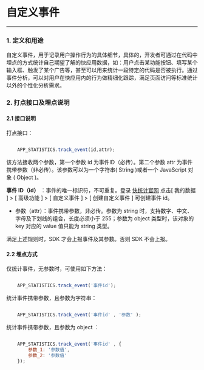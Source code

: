 # 自定义事件

----

### 1. 定义和用途

自定义事件，用于记录用户操作行为的具体细节，具体的，开发者可通过在代码中埋点的方式统计自己期望了解的快应用数据，如：用户点击某功能按钮、填写某个输入框、触发了某个广告等，甚至可以用来统计一段特定的代码是否被执行。通过事件分析，可以对用户在快应用内的行为做精细化跟踪，满足页面访问等标准统计以外的个性化分析需求。

### 2. 打点接口及埋点说明

#### 2.1 接口说明

打点接口：

```javascript

    APP_STATISTICS.track_event(id,attr);

```

  该方法接收两个参数，第一个参数 id 为事件ID（必传）。第二个参数 attr 为事件携带参数（非必传）。该参数可以为一个字符串( String )或者一个 JavaScript 对象 ( Object )。

 **事件 ID（id）** ：事件的唯一标识符，不可重复。登录 [快统计官网][1] 点击[ 我的数据 ] > [ 高级功能 ] > [ 自定义事件 ] > [ 创建自定义事件 ] 可创建事件 id。

 - 参数（attr）：事件携带参数，非必传。参数为 string 时，支持数字、中文、字母及下划线的组合，长度必须小于 255；参数为 object 类型时，该对象的 key 对应的 value 值只能为 string 类型。
    
满足上述规则时，SDK 才会上报事件及其参数。否则 SDK 不会上报。


#### 2.2 埋点方式


仅统计事件，无参数时，可使用如下方法：

```javascript

    APP_STATISTICS.track_event('事件id');

```

统计事件携带参数，且参数为字符串：

```javascript

    APP_STATISTICS.track_event('事件id' , '参数' );

```

统计事件携带参数，且参数为 object ：

```javascript

    APP_STATISTICS.track_event('事件id' , {
        参数_1: '参数值',
        参数_2: '参数值'        
    });

```



[1]: http://ktj.wankacn.com/login